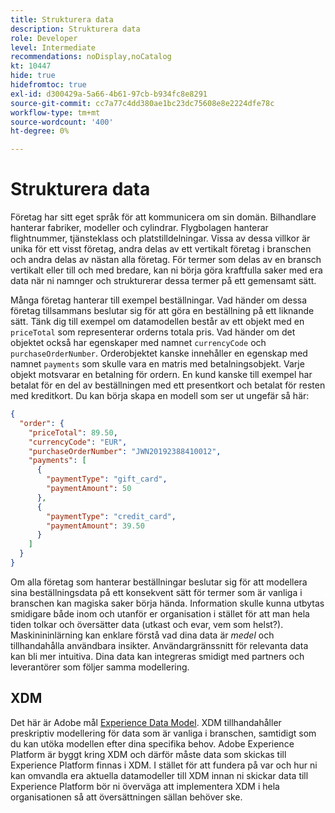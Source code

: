 ```yaml
---
title: Strukturera data
description: Strukturera data
role: Developer
level: Intermediate
recommendations: noDisplay,noCatalog
kt: 10447
hide: true
hidefromtoc: true
exl-id: d300429a-5a66-4b61-97cb-b934fc8e8291
source-git-commit: cc7a77c4dd380ae1bc23dc75608e8e2224dfe78c
workflow-type: tm+mt
source-wordcount: '400'
ht-degree: 0%

---
```


# Strukturera data

Företag har sitt eget språk för att kommunicera om sin domän. Bilhandlare hanterar fabriker, modeller och cylindrar. Flygbolagen hanterar flightnummer, tjänsteklass och platstilldelningar. Vissa av dessa villkor är unika för ett visst företag, andra delas av ett vertikalt företag i branschen och andra delas av nästan alla företag. För termer som delas av en bransch vertikalt eller till och med bredare, kan ni börja göra kraftfulla saker med era data när ni namnger och strukturerar dessa termer på ett gemensamt sätt.

Många företag hanterar till exempel beställningar. Vad händer om dessa företag tillsammans beslutar sig för att göra en beställning på ett liknande sätt. Tänk dig till exempel om datamodellen består av ett objekt med en `priceTotal` som representerar orderns totala pris. Vad händer om det objektet också har egenskaper med namnet `currencyCode` och `purchaseOrderNumber`. Orderobjektet kanske innehåller en egenskap med namnet `payments` som skulle vara en matris med betalningsobjekt. Varje objekt motsvarar en betalning för ordern. En kund kanske till exempel har betalat för en del av beställningen med ett presentkort och betalat för resten med kreditkort. Du kan börja skapa en modell som ser ut ungefär så här:

```json
{
  "order": {
    "priceTotal": 89.50,
    "currencyCode": "EUR",
    "purchaseOrderNumber": "JWN20192388410012",
    "payments": [
      {
        "paymentType": "gift_card",
        "paymentAmount": 50
      },
      {
        "paymentType": "credit_card",
        "paymentAmount": 39.50
      }
    ]
  }
}
```

Om alla företag som hanterar beställningar beslutar sig för att modellera sina beställningsdata på ett konsekvent sätt för termer som är vanliga i branschen kan magiska saker börja hända. Information skulle kunna utbytas smidigare både inom och utanför er organisation i stället för att man hela tiden tolkar och översätter data (utkast och evar, vem som helst?). Maskinininlärning kan enklare förstå vad dina data är _medel_ och tillhandahålla användbara insikter. Användargränssnitt för relevanta data kan bli mer intuitiva. Dina data kan integreras smidigt med partners och leverantörer som följer samma modellering.

## XDM

Det här är Adobe mål [Experience Data Model](https://business.adobe.com/products/experience-platform/experience-data-model.html). XDM tillhandahåller preskriptiv modellering för data som är vanliga i branschen, samtidigt som du kan utöka modellen efter dina specifika behov. Adobe Experience Platform är byggt kring XDM och därför måste data som skickas till Experience Platform finnas i XDM. I stället för att fundera på var och hur ni kan omvandla era aktuella datamodeller till XDM innan ni skickar data till Experience Platform bör ni överväga att implementera XDM i hela organisationen så att översättningen sällan behöver ske.
